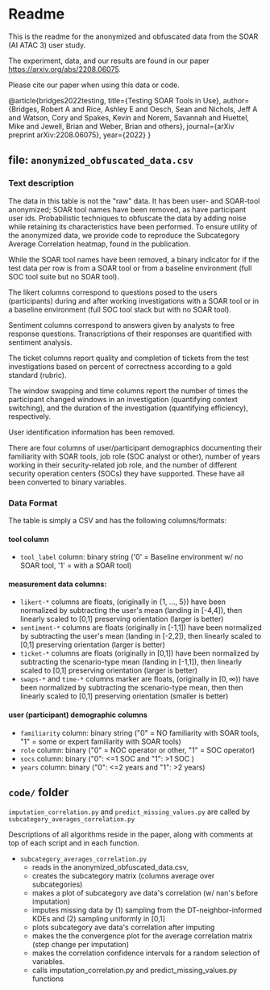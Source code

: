 # Readme
This is the readme for the anonymized and obfuscated data from the SOAR (AI ATAC 3) user study.

The experiment, data, and our results are found in our paper https://arxiv.org/abs/2208.06075. 

Please cite our paper when using this data or code.

@article{bridges2022testing,
  title={Testing SOAR Tools in Use},
  author={Bridges, Robert A and Rice, Ashley E and Oesch, Sean and Nichols, Jeff A and Watson, Cory and Spakes, Kevin and Norem, Savannah and Huettel, Mike and Jewell, Brian and Weber, Brian and others},
  journal={arXiv preprint arXiv:2208.06075},
  year={2022}
}



## file: `anonymized_obfuscated_data.csv`

### Text description
The data in this table is not the "raw" data. It has been user- and SOAR-tool anonymized; SOAR tool names have been removed, as have participant user ids. Probabilistic techniques to obfuscate the data by adding noise while retaining its characteristics have been performed. To ensure utility of the anonymized data, we provide code to reproduce the Subcategory Average Correlation heatmap, found in the publication.

While the SOAR tool names have been removed,  a binary indicator for if the test data per row is from a SOAR tool or from a baseline environment (full SOC tool suite but no SOAR tool).

The likert columns correspond to questions posed to the users (participants) during and after working investigations with a SOAR tool or in a baseline environment (full SOC tool stack but with no SOAR tool).

Sentiment columns correspond to answers given by analysts to free response questions. Transcriptions of their responses are quantified with sentiment analysis.

The ticket columns report quality and completion of tickets from the test investigations based on percent of correctness according to a gold standard (rubric).

The window swapping and time columns report the number of times the participant changed windows in an investigation (quantifying context switching), and the duration of the investigation (quantifying efficiency), respectively.

User identification information has been removed.

There are four columns of user/participant demographics documenting their familiarity with SOAR tools, job role (SOC analyst or other), number of years working in their security-related job role, and the number of different security operation centers (SOCs) they have supported. These have all been converted to binary variables.


### Data Format
The table is simply a CSV and has the following columns/formats:

#### tool column
- `tool_label` column: binary string ('0' = Baseline environment w/ no SOAR tool, '1' = with a SOAR tool)

#### measurement data columns:
- `likert-*` columns are floats, (originally in {1, ..., 5}) have been normalized by subtracting the user's mean (landing in [-4,4]), then linearly scaled to [0,1] preserving orientation (larger is better)
- `sentiment-*` columns are floats (originally in [-1,1]) have been normalized by subtracting the user's mean (landing in [-2,2]), then linearly scaled to [0,1] preserving orientation (larger is better)
- `ticket-*` columns are floats (originally in [0,1]) have been normalized by subtracting the scenario-type mean (landing in [-1,1]), then linearly scaled to [0,1] preserving orientation (larger is better)
- `swaps-*` and `time-*` columns marker are floats, (originally in $[0, \infty)$) have been normalized by subtracting the scenario-type mean, then then linearly scaled to [0,1] preserving orientation (smaller is better)

#### user (participant) demographic columns
- `familiarity` column: binary string ("0" = NO familiarity with SOAR tools, "1" = some or expert familiarity with SOAR tools)
- `role` column: binary ("0" = NOC operator or other, "1" = SOC operator)
- `socs` column: binary ("0": <=1 SOC and "1": >1 SOC )
- `years` column: binary ("0": <=2 years and "1": >2 years)


## `code/` folder
`imputation_correlation.py` and `predict_missing_values.py` are called by `subcategory_averages_correlation.py`

Descriptions of all algorithms reside in the paper, along with comments at top of each script and in each function.

- `subcategory_averages_correlation.py`
    - reads in the anonymized_obfuscated_data.csv,
    - creates the subcategory matrix (columns average over subcategories)
    - makes a plot of subcategory ave data's correlation (w/ nan's before imputation)
    - imputes missing data by (1) sampling from the DT-neighbor-informed KDEs and (2) sampling uniformly in [0,1]
    - plots subcategory ave data's correlation after imputing
    - makes the the convergence plot for the average correlation matrix (step change per imputation)
    - makes the correlation confidence intervals for a random selection of variables.
    - calls imputation_correlation.py and predict_missing_values.py functions
